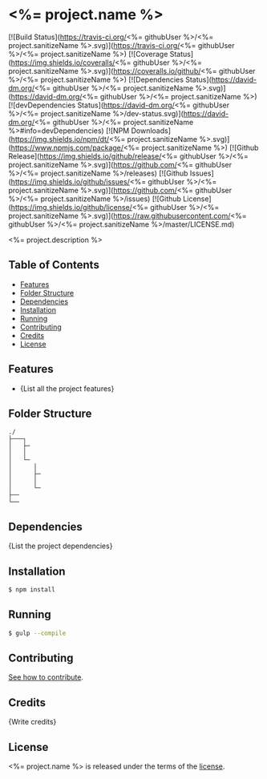 # <%= project.name %>

[![Build Status](https://travis-ci.org/<%= githubUser %>/<%= project.sanitizeName %>.svg)](https://travis-ci.org/<%= githubUser %>/<%= project.sanitizeName %>)
[![Coverage Status](https://img.shields.io/coveralls/<%= githubUser %>/<%= project.sanitizeName %>.svg)](https://coveralls.io/github/<%= githubUser %>/<%= project.sanitizeName %>)
[![Dependencies Status](https://david-dm.org/<%= githubUser %>/<%= project.sanitizeName %>.svg)](https://david-dm.org/<%= githubUser %>/<%= project.sanitizeName %>)
[![devDependencies Status](https://david-dm.org/<%= githubUser %>/<%= project.sanitizeName %>/dev-status.svg)](https://david-dm.org/<%= githubUser %>/<%= project.sanitizeName %>#info=devDependencies)
[![NPM Downloads](https://img.shields.io/npm/dt/<%= project.sanitizeName %>.svg)](https://www.npmjs.com/package/<%= project.sanitizeName %>)
[![Github Release](https://img.shields.io/github/release/<%= githubUser %>/<%= project.sanitizeName %>.svg)](https://github.com/<%= githubUser %>/<%= project.sanitizeName %>/releases)
[![Github Issues](https://img.shields.io/github/issues/<%= githubUser %>/<%= project.sanitizeName %>.svg)](https://github.com/<%= githubUser %>/<%= project.sanitizeName %>/issues)
[![Github License](https://img.shields.io/github/license/<%= githubUser %>/<%= project.sanitizeName %>.svg)](https://raw.githubusercontent.com/<%= githubUser %>/<%= project.sanitizeName %>/master/LICENSE.md)

<%= project.description %>

## Table of Contents

* [Features](#features)
* [Folder Structure](#folder-structure)
* [Dependencies](#dependencies)
* [Installation](#installation)
* [Running](#running)
* [Contributing](#contributing)
* [Credits](#credits)
* [License](license)

## Features

* {List all the project features}

## Folder Structure

```
./
├───┐
│   ├─
│   │
│   └─
│      │
│      ├─
│      │
│      └─
├──
└──
```

## Dependencies

{List the project dependencies}

## Installation
```sh
$ npm install
```

## Running
```sh
$ gulp --compile
```

## Contributing

[See how to contribute](CONTRIBUTING.md).

## Credits

{Write credits}

## License

<%= project.name %> is released under the terms of the [license](LICENSE).
